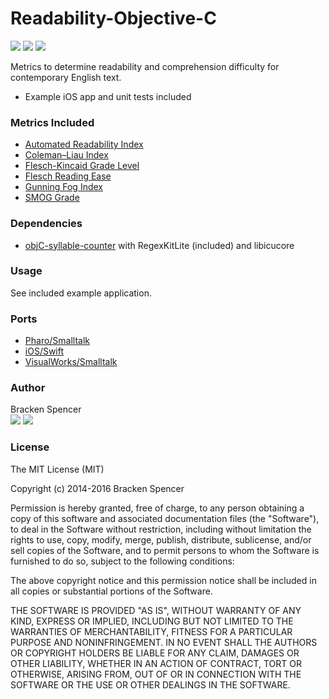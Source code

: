 Readability-Objective-C
=======================
[![](https://img.shields.io/badge/language-Objective--C-orange.svg?style=flat-square)](https://en.wikipedia.org/wiki/Objective-C)
[![](https://img.shields.io/badge/platform-iOS-lightgrey.svg?style=flat-square)](http://www.apple.com/ios/)
[![](https://img.shields.io/badge/license-MIT-blue.svg?style=flat-square)](https://opensource.org/licenses/MIT/)

Metrics to determine readability and comprehension difficulty for contemporary English text.

* Example iOS app and unit tests included

### Metrics Included

* [Automated Readability Index](http://en.wikipedia.org/wiki/Automated_Readability_Index)
* [Coleman–Liau Index](http://en.wikipedia.org/wiki/Coleman–Liau_index)
* [Flesch-Kincaid Grade Level](http://en.wikipedia.org/wiki/Flesch–Kincaid_readability_tests)
* [Flesch Reading Ease](http://en.wikipedia.org/wiki/Flesch–Kincaid_readability_tests)
* [Gunning Fog Index](http://en.wikipedia.org/wiki/Gunning_fog_index)
* [SMOG Grade](http://en.wikipedia.org/wiki/SMOG)

### Dependencies

* [objC-syllable-counter](https://github.com/brackendev/objC-syllable-counter.git) with RegexKitLite (included) and libicucore

### Usage

See included example application.

### Ports

* [Pharo/Smalltalk](http://brackendev.github.io/Readability-Pharo/)
* [iOS/Swift](http://brackendev.github.io/Readability-Swift/)
* [VisualWorks/Smalltalk](https://brackendev.github.io/Readability-VisualWorks/)

### Author

Bracken Spencer<br />
[![](http://i.imgur.com/tXSoThF.png)](http://twitter.com/brackendev/)
[![](http://i.imgur.com/0o48UoR.png)](http://github.com/brackendev/)

### License

The MIT License (MIT)

Copyright (c) 2014-2016 Bracken Spencer

Permission is hereby granted, free of charge, to any person obtaining a copy of this software and associated documentation files (the "Software"), to deal in the Software without restriction, including without limitation the rights to use, copy, modify, merge, publish, distribute, sublicense, and/or sell copies of the Software, and to permit persons to whom the Software is furnished to do so, subject to the following conditions:

The above copyright notice and this permission notice shall be included in all copies or substantial portions of the Software.

THE SOFTWARE IS PROVIDED "AS IS", WITHOUT WARRANTY OF ANY KIND, EXPRESS OR IMPLIED, INCLUDING BUT NOT LIMITED TO THE WARRANTIES OF MERCHANTABILITY, FITNESS FOR A PARTICULAR PURPOSE AND NONINFRINGEMENT. IN NO EVENT SHALL THE AUTHORS OR COPYRIGHT HOLDERS BE LIABLE FOR ANY CLAIM, DAMAGES OR OTHER LIABILITY, WHETHER IN AN ACTION OF CONTRACT, TORT OR OTHERWISE, ARISING FROM, OUT OF OR IN CONNECTION WITH THE SOFTWARE OR THE USE OR OTHER DEALINGS IN THE SOFTWARE.